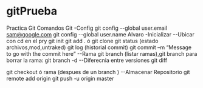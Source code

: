 # gitPrueba
Practica Git 
Comandos Git 
-Config 
git config --global user.email sam@google.com
git config --global user.name Alvaro
-Inicializar 
--Ubicar con cd en el pry
git init
git add . ó <nomfile> 
git clone
git status (estado archivos,mod,untraked)
git log (historial commit)
git commit –m “Message to go with the commit here”
--Rama
git branch (listar ramas),git branch <nomrama>
para borrar la rama:
git branch -d <branch-name>
--Diferecnia entre versiones
git diff

git checkout <nomfile> ó rama (despues de un  branch )
--Almacenar Repositorio
git remote add origin <repositorio>
git push -u origin master



